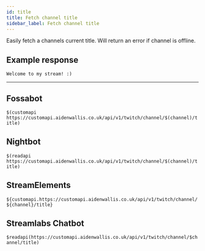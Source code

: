 ```yaml
---
id: title
title: Fetch channel title
sidebar_label: Fetch channel title
---
```


Easily fetch a channels current title. Will return an error if channel is offline.

## Example response
```Welcome to my stream! :)```

---

## Fossabot
```$(customapi https://customapi.aidenwallis.co.uk/api/v1/twitch/channel/$(channel)/title)```

## Nightbot
```$(readapi https://customapi.aidenwallis.co.uk/api/v1/twitch/channel/$(channel)/title)```

## StreamElements
```${customapi.https://customapi.aidenwallis.co.uk/api/v1/twitch/channel/${channel}/title}```

## Streamlabs Chatbot
```$readapi(https://customapi.aidenwallis.co.uk/api/v1/twitch/channel/$channel/title)```
